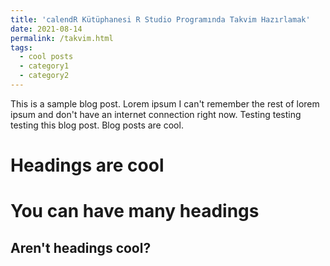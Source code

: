 ```yaml
---
title: 'calendR Kütüphanesi R Studio Programında Takvim Hazırlamak'
date: 2021-08-14
permalink: /takvim.html
tags:
  - cool posts
  - category1
  - category2
---
```


This is a sample blog post. Lorem ipsum I can't remember the rest of lorem ipsum and don't have an internet connection right now. Testing testing testing this blog post. Blog posts are cool.

Headings are cool
======

You can have many headings
======

Aren't headings cool?
------
